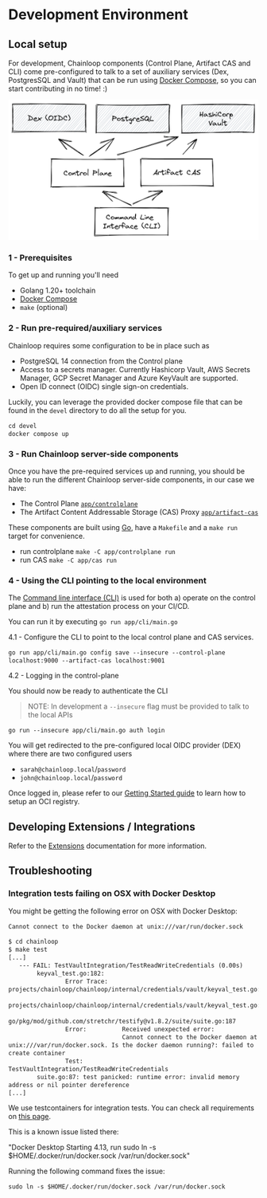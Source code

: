 # Development Environment

## Local setup

For development, Chainloop components (Control Plane, Artifact CAS and CLI) come pre-configured to talk to a set of auxiliary services (Dex, PostgresSQL and Vault) that can be run using [Docker Compose](https://docs.docker.com/compose/), so you can start contributing in no time! :)

![development environment](../docs/img/dev-env-overview.png)

### 1 - Prerequisites

To get up and running you'll need

- Golang 1.20+ toolchain
- [Docker Compose](https://docs.docker.com/compose/)
- `make` (optional)

### 2 - Run pre-required/auxiliary services

Chainloop requires some configuration to be in place such as

- PostgreSQL 14 connection from the Control plane
- Access to a secrets manager. Currently Hashicorp Vault, AWS Secrets Manager, GCP Secret Manager and Azure KeyVault are supported.
- Open ID connect (OIDC) single sign-on credentials.

Luckily, you can leverage the provided docker compose file that can be found in the `devel` directory to do all the setup for you.

```
cd devel
docker compose up
```

### 3 - Run Chainloop server-side components

Once you have the pre-required services up and running, you should be able to run the different Chainloop server-side components, in our case we have:

- The Control Plane [`app/controlplane`](../app/controlplane/)
- The Artifact Content Addressable Storage (CAS) Proxy [`app/artifact-cas`](../app/artifact-cas/)

These components are built using [Go](https://go.dev/), have a `Makefile` and a `make run` target for convenience.

- run controlplane `make -C app/controlplane run`
- run CAS `make -C app/cas run`

### 4 - Using the CLI pointing to the local environment

The [Command line interface (CLI)](../app/cli/) is used for both a) operate on the control plane and b) run the attestation process on your CI/CD.

You can run it by executing `go run app/cli/main.go`

4.1 - Configure the CLI to point to the local control plane and CAS services.

```
go run app/cli/main.go config save --insecure --control-plane localhost:9000 --artifact-cas localhost:9001
```

4.2 - Logging in the control-plane

You should now be ready to authenticate the CLI

> NOTE: In development a `--insecure` flag must be provided to talk to the local APIs

```
go run --insecure app/cli/main.go auth login
```

You will get redirected to the pre-configured local OIDC provider (DEX) where there are two configured users

- `sarah@chainloop.local`/`password`
- `john@chainloop.local`/`password`

Once logged in, please refer to our [Getting Started guide](https://docs.chainloop.dev/getting-started/setup) to learn how to setup an OCI registry.

## Developing Extensions / Integrations

Refer to the [Extensions](../app/controlplane/plugins/README.md) documentation for more information.


## Troubleshooting

### Integration tests failing on OSX with Docker Desktop

You might be getting the following error on OSX with Docker Desktop:

```
Cannot connect to the Docker daemon at unix:///var/run/docker.sock
```

```
$ cd chainloop
$ make test
[...]
   --- FAIL: TestVaultIntegration/TestReadWriteCredentials (0.00s)
        keyval_test.go:182:
                Error Trace:    projects/chainloop/chainloop/internal/credentials/vault/keyval_test.go:182
                                                        projects/chainloop/chainloop/internal/credentials/vault/keyval_test.go:207
                                                        go/pkg/mod/github.com/stretchr/testify@v1.8.2/suite/suite.go:187
                Error:          Received unexpected error:
                                Cannot connect to the Docker daemon at unix:///var/run/docker.sock. Is the docker daemon running?: failed to create container
                Test:           TestVaultIntegration/TestReadWriteCredentials
        suite.go:87: test panicked: runtime error: invalid memory address or nil pointer dereference
[...]
```

We use testcontainers for integration tests. You can check all requirements on [this page](https://www.testcontainers.org/supported_docker_environment/).

This is a known issue listed there:

"Docker Desktop Starting 4.13, run sudo ln -s $HOME/.docker/run/docker.sock /var/run/docker.sock"

Running the following command fixes the issue:

```
sudo ln -s $HOME/.docker/run/docker.sock /var/run/docker.sock
```